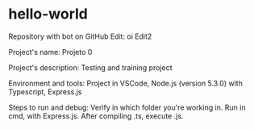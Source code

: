 # hello-world
Repository with bot on GitHub
Edit: oi
Edit2

Project's name: Projeto 0

Project's description: Testing and training project

Environment and tools: Project in VSCode, Node.js (version 5.3.0) with Typescript, Express.js

Steps to run and debug: Verify in which folder you're working in. Run in cmd, with Express.js. After compiling .ts, execute .js.